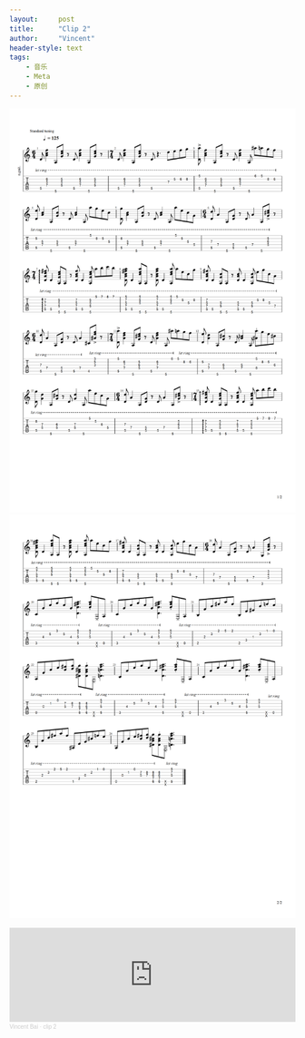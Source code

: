 ```yaml
---
layout:     post
title:      "Clip 2"
author:     "Vincent"
header-style: text
tags:
    - 音乐
    - Meta
    - 原创
---
```


![图1](/img/clip2/2-1.png)
![图2](/img/clip2/2-2.png)

<iframe width="100%" height="166" scrolling="no" frameborder="no" allow="autoplay" src="https://w.soundcloud.com/player/?url=https%3A//api.soundcloud.com/tracks/937509514%3Fsecret_token%3Ds-m8YfE1DMslQ&color=%23302519&auto_play=false&hide_related=false&show_comments=true&show_user=true&show_reposts=false&show_teaser=true"></iframe><div style="font-size: 10px; color: #cccccc;line-break: anywhere;word-break: normal;overflow: hidden;white-space: nowrap;text-overflow: ellipsis; font-family: Interstate,Lucida Grande,Lucida Sans Unicode,Lucida Sans,Garuda,Verdana,Tahoma,sans-serif;font-weight: 100;"><a href="https://soundcloud.com/vincent-bai-975723344" title="Vincent Bai" target="_blank" style="color: #cccccc; text-decoration: none;">Vincent Bai</a> · <a href="https://soundcloud.com/vincent-bai-975723344/clip-2/s-m8YfE1DMslQ" title="clip 2" target="_blank" style="color: #cccccc; text-decoration: none;">clip 2</a></div>
